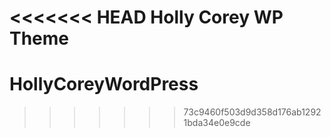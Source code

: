 <<<<<<< HEAD
Holly Corey WP Theme
=======
# HollyCoreyWordPress
>>>>>>> 73c9460f503d9d358d176ab12921bda34e0e9cde
